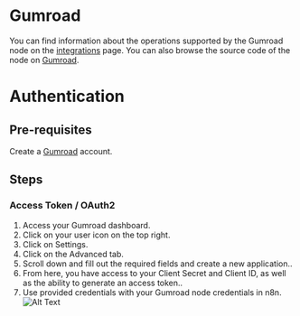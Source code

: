 # Gumroad
You can find information about the operations supported by the Gumroad node on the [integrations](https://n8n.io/integrations/n8n-nodes-base.gumroadTrigger) page. You can also browse the source code of the node on [Gumroad](https://github.com/n8n-io/n8n/tree/master/packages/nodes-base/nodes/Gumroad).

# Authentication

## Pre-requisites

Create a [Gumroad](https://gumroad.com/) account.

## Steps

### Access Token / OAuth2

1. Access your Gumroad dashboard.
2. Click on your user icon on the top right.
3. Click on Settings.
4. Click on the Advanced tab.
5. Scroll down and fill out the required fields and create a new application..
6. From here, you have access to your Client Secret and Client ID, as well as the ability to generate an access token..
7. Use provided credentials with your Gumroad node credentials in n8n.
![Alt Text](https://i.imgur.com/4vqOroB.gif) 



